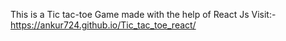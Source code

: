 This is a Tic tac-toe Game made with the help of React Js
Visit:-https://ankur724.github.io/Tic_tac_toe_react/
